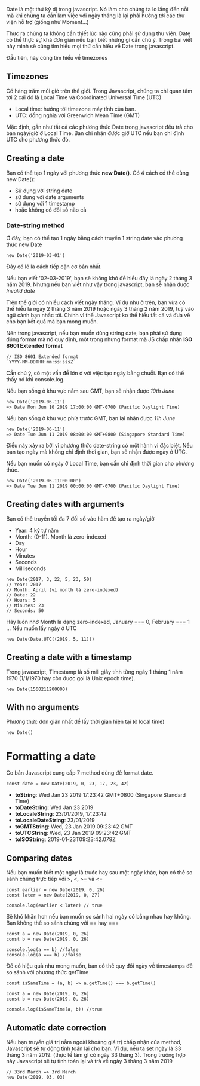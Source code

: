 Date là một thứ kỳ dị trong javascript. Nó làm cho chúng ta lo lắng đến nỗi mà khi chúng ta cần làm việc với ngày tháng là lại phải hướng tới các thư viện hỗ trợ (giống như Moment...)

Thực ra chúng ta không cần thiết lúc nào cũng phải sử dụng thư viện. Date có thể thực sự khá đơn giản nếu bạn biết những gì cần chú ý. Trong bài viết này mình sẽ cũng tìm hiểu mọi thứ cần hiểu về Date trong javascript.

Đầu tiên, hãy cùng tìm hiểu về timezones

## Timezones

Có hàng trăm múi giờ trên thế giới. Trong Javascript, chúng ta chỉ quan tâm tới 2 cái đó là Local Time và Coordinated Universal Time (UTC)

- Local time: hướng tới timezone máy tính của bạn.
- UTC: đồng nghĩa với Greenwich Mean Time (GMT)

Mặc định, gần như tất cả các phương thức Date trong javascript đều trả cho bạn ngày/giờ ở Local Time. Bạn chỉ nhận được giờ UTC nếu bạn chỉ định UTC cho phương thức đó.

## Creating a date

Bạn có thể tạo 1 ngày với phương thức **new Date()**. Có 4 cách có thể dùng new Date():

- Sử dụng với string date
- sử dụng với date arguments
- sử dụng với 1 timestamp
- hoặc không có đối số nào cả

### Date-string method

Ở đây, bạn có thể tạo 1 ngày bằng cách truyền 1 string date vào phương thức new Date

```
new Date('2019-03-01')
```

Đây có lẽ là cách tiếp cận cơ bản nhất.

Nếu bạn viết '02-03-2019', bạn sẽ không khó để hiểu đây là ngày 2 tháng 3 năm 2019. Nhưng nếu bạn viết như vậy trong javascript, bạn sẽ nhận được *Invalid date*

Trên thế giới có nhiều cách viết ngày tháng. Ví dụ như ở trên, bạn vừa có thể hiểu là ngày 2 tháng 3 năm 2019 hoặc ngày 3 tháng 2 năm 2019, tuỳ vào ngữ cảnh bạn nhắc tới. Chính vì thế Javascript ko thể hiểu tất cả và đưa về cho bạn kết quả mà bạn mong muốn.

Nên trong javascript, nếu bạn muốn dùng string date, bạn phải sử dụng đúng format mà nó quy định, một trong nhưng format mà JS chấp nhận **ISO 8601 Extended format**
```
// ISO 8601 Extended format
`YYYY-MM-DDTHH:mm:ss:sssZ`
```

Cần chú ý, có một vấn đề lớn ở với việc tạo ngày bằng chuỗi. Bạn có thể thấy nó khi console.log. 

Nếu bạn sống ở khu vực nằm sau GMT, bạn sẽ nhận được *10th June*
```
new Date('2019-06-11')
=> Date Mon Jun 10 2019 17:00:00 GMT-0700 (Pacific Daylight Time)
```

Nếu bạn sống ở khu vực phía trước GMT, bạn lại nhận được *11h June*
```
new Date('2019-06-11')
=> Date Tue Jun 11 2019 08:00:00 GMT+0800 (Singapore Standard Time)
```

Điều này xảy ra bởi vì phương thức date-string có một hành vi đặc biệt. Nếu bạn tạo ngày mà không chỉ định thời gian, bạn sẽ nhận được ngày ở UTC.

Nếu bạn muốn có ngày ở Local Time, bạn cần chỉ định thời gian cho phương thức.
```
new Date('2019-06-11T00:00')
=> Date Tue Jun 11 2019 00:00:00 GMT-0700 (Pacific Daylight Time)
```

## Creating dates with arguments

Bạn có thể truyền tối đa 7 đối số vào hàm để tạo ra ngày/giờ
- Year: 4 ký tự năm
- Month: (0-11). Month là zero-indexed
- Day
- Hour
- Minutes
- Seconds
- Milliseconds

```
new Date(2017, 3, 22, 5, 23, 50)
// Year: 2017
// Month: April (vì month là zero-indexed)
// Date: 22
// Hours: 5
// Minutes: 23
// Seconds: 50
```

Hãy luôn nhớ Month là dạng zero-indexed, January === 0, February === 1 ...
Nếu muốn lấy ngày ở UTC
```
new Date(Date.UTC((2019, 5, 11)))
```

## Creating a date with a timestamp

Trong javascript, Timestamp là số mili giây tính từng ngày 1 tháng 1 năm 1970 (1/1/1970 hay còn được gọi là Unix epoch time). 
```
new Date(1560211200000)
```

## With no arguments

Phương thức đơn giản nhất để lấy thời gian hiện tại (ở local time)
```
new Date()
```

# Formatting a date

Cơ bản Javascript cung cấp 7 method dùng để format date.
```
const date = new Date(2019, 0, 23, 17, 23, 42)
```
- **toString**: Wed Jan 23 2019 17:23:42 GMT+0800 (Singapore Standard Time)
- **toDateString**:  Wed Jan 23 2019
- **toLocaleString**: 23/01/2019, 17:23:42
- **toLocaleDateString**: 23/01/2019
- **toGMTString**: Wed, 23 Jan 2019 09:23:42 GMT
- **toUTCString**: Wed, 23 Jan 2019 09:23:42 GMT
- **toISOString**: 2019-01-23T09:23:42.079Z

## Comparing dates

Nếu bạn muốn biết một ngày là trước hay sau một ngày khác, bạn có thể so sánh chúng trực tiếp với >, <, >= và <=

```
const earlier = new Date(2019, 0, 26)
const later = new Date(2019, 0, 27)

console.log(earlier < later) // true
```

Sẽ khó khăn hơn nếu bạn muốn so sánh hai ngày có bằng nhau hay không. Bạn không thể so sánh chúng với == hay ===

```
const a = new Date(2019, 0, 26)
const b = new Date(2019, 0, 26)

console.log(a == b) //false
console.log(a === b) //false
```

Để có hiệu quả như mong muốn, bạn có thể quy đổi ngày về timestamps để so sánh với phương thức getTime

```
const isSameTime = (a, b) => a.getTime() === b.getTime()

const a = new Date(2019, 0, 26)
const b = new Date(2019, 0, 26)

console.log(isSameTime(a, b)) //true
```

## Automatic date correction

Nếu bạn truyền giá trị nằm ngoài khoảng giá trị chấp nhận của method, Javascript sẽ tự động tính toán lại cho bạn.
Ví dụ, nếu ta set ngày là 33 tháng 3 năm 2019. (thực tế làm gì có ngày 33 tháng 3). Trong trường hợp này Javascript sẽ tự tính toán lại và trả về ngày 3 tháng 3 năm 2019

```
// 33rd March => 3rd March
new Date(2019, 03, 03)
```
